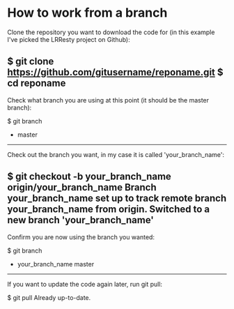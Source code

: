 # How to work from a branch
Clone the repository you want to download the code for (in this example I've picked the LRResty project on Github):

$ git clone https://github.com/gitusername/reponame.git
$ cd reponame
--------------
Check what branch you are using at this point (it should be the master branch):

$ git branch    
* master
--------------
Check out the branch you want, in my case it is called 'your_branch_name':

 $ git checkout -b your_branch_name origin/your_branch_name
 Branch your_branch_name set up to track remote branch your_branch_name from origin.
 Switched to a new branch 'your_branch_name'
---------------
Confirm you are now using the branch you wanted:

$ git branch    
* your_branch_name
  master

-----------------------
If you want to update the code again later, run git pull:

$ git pull
Already up-to-date.
